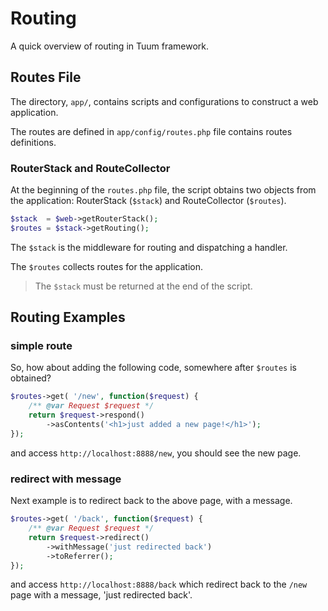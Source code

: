 Routing
=======

A quick overview of routing in Tuum framework. 

Routes File
----

The directory, ```app/```, contains scripts and configurations to construct a web application. 

The routes are defined in ```app/config/routes.php``` file contains routes definitions. 

### RouterStack and RouteCollector

At the beginning of the ```routes.php``` file, the script obtains two objects 
from the application: RouterStack (```$stack```) and RouteCollector (```$routes```).

```php
$stack  = $web->getRouterStack();
$routes = $stack->getRouting();
```

The ```$stack``` is the middleware for routing and dispatching a handler.

The ```$routes``` collects routes for the application. 

> The ```$stack``` must be returned at the end of the script.

Routing Examples
----

### simple route

So, how about adding the following code, somewhere after ```$routes``` is obtained?

```php
$routes->get( '/new', function($request) {
    /** @var Request $request */
    return $request->respond()
    	->asContents('<h1>just added a new page!</h1>');
});
```

and access ```http://localhost:8888/new```, you should see the new page.

### redirect with message

Next example is to redirect back to the above page, with a message. 

```php
$routes->get( '/back', function($request) {
    /** @var Request $request */
    return $request->redirect()
    	->withMessage('just redirected back')
        ->toReferrer();
});
```

and access ```http://localhost:8888/back``` which redirect back to the ```/new``` page with a message, 'just redirected back'. 

